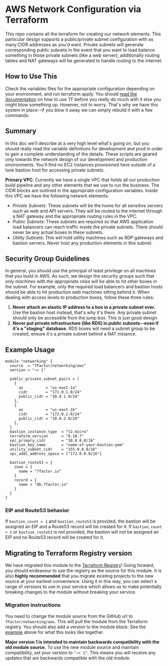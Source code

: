 # AWS Network Configuration via Terraform

This repo contains all the terraform for creating our network elements. This
particular design supports a public/private subnet configuration with as many
CIDR addresses as you'd want. Private subnets will generate corresponding
public subnets in the event that you want to load balance something in those
private subnets (like a web server); additionally routing tables and NAT
gateways will be generated to handle routing to the internet.

## How to Use This

Check the variables files for the appropriate configuration depending on your
environment, and run terraform apply. You should
[read the documentation](https://www.terraform.io/docs/configuration/index.html)
on how to use TF before you really do much with it else you might blow something
up. However, not to worry. That's why we have this system in place--if you blow
it away we can simply rebuild it with a few commands.

## Summary

In this doc we'll describe at a very high level what's going on, but you should
really read the variable definitions for development and prod in order to gain
a complete understanding of the details. These scripts are geared only towards
the network design of our development and production environments. You'll find
no EC2 instances provisioned here outside of a lone bastion host for accessing
private subnets.

**Primary VPC**: Currently we have a single VPC that holds all our production
build pipeline and any other elements that we use to run the business. The CIDR
blocks are outlined in the appropriate configuration variables. Inside this VPC
we have the following network elements:

- *Private Subnets*: These subnets will be the home for all sensitive servers
such as web and API servers. They will be routed to the internet through a NAT
gateway and the appropriate routing rules in the VPC.
- *Public Subnets*: These subnets are required so that AWS application load
balancers can reach traffic inside the private subnets. There should never be
any actual boxes in these subnets.
- *Utility Subnets*: This will hold utility machines such as RDP gateways and
bastion servers. Never host any production elements in this subnet.

## Security Group Guidelines

In general, you should use the principal of least privilege on all machines
that you build in AWS. As such, we design the security groups such that *only
machines with the appropriate roles* will be able to hit other boxes in the
subnet. For example, only the required load balancers and bastion hosts should
be able to hit production web machines sitting behind it. When dealing with
access levels to production boxes, follow these three rules:

1. **Never attach an elastic IP address to a box in a private subnet ever.**
Use the bastion host instead, that's why it's there. Any private subnet should
only be accessible from the jump box. This is just good design.
2. **Never put private infrastructure (like RDS) in public subnets--even if
it's a "staging" database.** RDS boxes will need a subnet group to be created,
ensure it's a private subnet behind a NAT instance.

## Example Usage

```hcl-terraform
module "networking" {
  source  = "7Factor/networking/aws"
  version = "~> 1"

  public_private_subnet_pairs = [
    {
      az          = "us-east-1a"
      cidr        = "172.0.1.0/24"
      public_cidr = "10.0.1.0/24"
    },
    {
      az          = "us-east-1b"
      cidr        = "172.0.2.0/24"
      public_cidr = "10.0.2.0/24"
    },
  ]
  bastion_instance_type  = "t2.micro"
  terraform_version      = "0.10.7"
  vpc_primary_cidr       = "10.0.0.0/16"
  bastion_key_name       = "name-of-your-bastion-pem"
  utility_subnet_cidr    = "155.0.0.0/16"
  vpc_addl_address_space = ["172.0.0.0/16"]

  bastion_route53 = {
    zone = {
      name = "7factor.io"
    }
    record = {
      name = "db.7factor.io"
    }
  }
}
```

### EIP and Route53 behavior
If `bastion_count = 1` and `bastion_route53` is provided, the bastion will be assigned an EIP and a Route53 record will be created for it. If `bastion_count > 1` or `bastion_route53` is not provided, the bastion will not be assigned an EIP and no Route53 record will be created for it.

## Migrating to Terraform Registry version

We have migrated this module to the 
[Terraform Registry](https://registry.terraform.io/modules/7Factor/networking/aws/latest)! Going forward, you should
endeavour to use the registry as the source for this module. It is also **highly recommended** that you migrate existing
projects to the new source at your earliest convenience. Using it in this way, you can select a range of versions to use
in your service which allows us to make potentially breaking changes to the module without breaking your service.

### Migration instructions

You need to change the module source from the GitHub url to `7Factor/networking/aws`. This will pull the module from
the Terraform registry. You should also add a version to the module block. See the [example](#example-usage) above for
what this looks like together.

**Major version 1 is intended to maintain backwards compatibility with the old module source.** To use the new module
source and maintain compatibility, set your version to `"~> 1"`. This means you will receive any updates that are
backwards compatible with the old module. 
